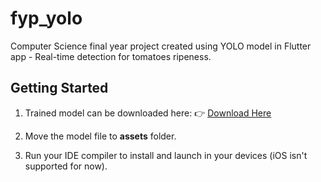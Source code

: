 # fyp_yolo

Computer Science final year project created using YOLO model in Flutter app - Real-time detection for tomatoes ripeness.

## Getting Started

1. Trained model can be downloaded here:
👉 [Download Here](https://drive.google.com/file/d/1vd7Yh5fXRp7HusUUmmLaBuUvjJSLy6Yq/view?usp=sharing)

2. Move the model file to **assets** folder.
3. Run your IDE compiler to install and launch in your devices (iOS isn't supported for now).
